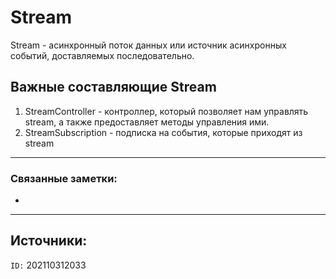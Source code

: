 # Stream
Stream - асинхронный поток данных или источник асинхронных событий, доставляемых последовательно. 

## Важные составляющие Stream
1) StreamController - контроллер, который позволяет нам управлять stream, а также предоставляет методы управления ими.
2) StreamSubscription - подписка на события, которые приходят из stream

---
### Связанные заметки:
- 

---
**Источники**: 
- 

`ID:` 202110312033
